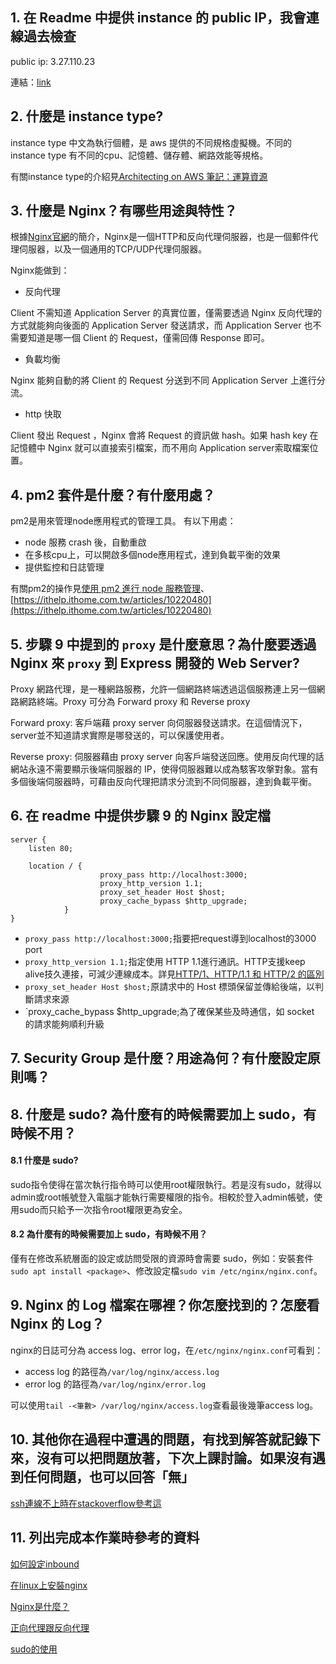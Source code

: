 ## 1. 在 Readme 中提供 instance 的 public IP，我會連線過去檢查

public ip: 3.27.110.23

連結：[link](http://3.27.110.23)

## 2. 什麼是 instance type?

instance type 中文為執行個體，是 aws 提供的不同規格虛擬機。不同的 instance type 有不同的cpu、記憶體、儲存體、網路效能等規格。

有關instance type的介紹見[Architecting on AWS 筆記：運算資源](https://www.cythilya.tw/2022/05/23/architecting-on-aws-compute-service/)
## 3. 什麼是 Nginx？有哪些用途與特性？

根據[Nginx官網](https://nginx.org/en/)的簡介，Nginx是一個HTTP和反向代理伺服器，也是一個郵件代理伺服器，以及一個通用的TCP/UDP代理伺服器。

Nginx能做到：
- 反向代理 

Client 不需知道 Application Server 的真實位置，僅需要透過 Nginx 反向代理的方式就能夠向後面的 Application Server 發送請求，而 Application Server 也不需要知道是哪一個 Client 的 Request，僅需回傳 Response 即可。
- 負載均衡 

Nginx 能夠自動的將 Client 的 Request 分送到不同 Application Server 上進行分流。
- http 快取 

Client 發出 Request ，Nginx 會將 Request 的資訊做 hash。如果 hash key 在記憶體中 Nginx 就可以直接索引檔案，而不用向 Application server索取檔案位置。

## 4. pm2 套件是什麼？有什麼用處？

pm2是用來管理node應用程式的管理工具。
有以下用處：
- node 服務 crash 後，自動重啟
- 在多核cpu上，可以開啟多個node應用程式，達到負載平衡的效果
- 提供監控和日誌管理

有關pm2的操作見[使用 pm2 進行 node 服務管理](https://blog.jsy.tw/2661/pm2-node-service-manager/)、[https://ithelp.ithome.com.tw/articles/10220480](https://ithelp.ithome.com.tw/articles/10220480)
## 5. 步驟 9 中提到的 `proxy` 是什麼意思？為什麼要透過 Nginx 來 `proxy` 到 Express 開發的 Web Server?
Proxy 網路代理，是一種網路服務，允許一個網路終端透過這個服務連上另一個網路網路終端。Proxy 可分為 Forward proxy 和 Reverse proxy

Forward proxy: 客戶端藉 proxy server 向伺服器發送請求。在這個情況下，server並不知道請求實際是哪發送的，可以保護使用者。

Reverse proxy: 伺服器藉由 proxy server 向客戶端發送回應。使用反向代理的話網站永遠不需要顯示後端伺服器的 IP，使得伺服器難以成為駭客攻搫對象。當有多個後端伺服器時，可藉由反向代理把請求分流到不同伺服器，達到負載平衡。
## 6. 在 readme 中提供步驟 9 的 Nginx 設定檔
```
server {
    listen 80;

    location / {
                    proxy_pass http://localhost:3000;
                    proxy_http_version 1.1;
                    proxy_set_header Host $host;
                    proxy_cache_bypass $http_upgrade;
            }
}
```
- `proxy_pass http://localhost:3000;`指要把request導到localhost的3000 port
- `proxy_http_version 1.1;`指定使用 HTTP 1.1進行通訊。HTTP支援keep alive技久連接，可減少連線成本。詳見[HTTP/1、HTTP/1.1 和 HTTP/2 的區別](https://www.explainthis.io/zh-hant/swe/http1.0-http1.1-http2.0-difference)
- `proxy_set_header Host $host;`原請求中的 Host 標頭保留並傳給後端，以判斷請求來源
- `proxy_cache_bypass $http_upgrade;為了確保某些及時通信，如 socket 的請求能夠順利升級
## 7. Security Group 是什麼？用途為何？有什麼設定原則嗎？
## 8. 什麼是 sudo? 為什麼有的時候需要加上 sudo，有時候不用？

#### 8.1 什麼是 sudo? 

sudo指令使得在當次執行指令時可以使用root權限執行。若是沒有sudo，就得以admin或root帳號登入電腦才能執行需要權限的指令。相較於登入admin帳號，使用sudo而只給予一次指令root權限更為安全。
#### 8.2 為什麼有的時候需要加上 sudo，有時候不用？ 

僅有在修改系統層面的設定或訪問受限的資源時會需要 sudo，例如：安裝套件`sudo apt install <package>`、修改設定檔`sudo vim /etc/nginx/nginx.conf`。

## 9. Nginx 的 Log 檔案在哪裡？你怎麼找到的？怎麼看 Nginx 的 Log？ 

nginx的日誌可分為 access log、error log，在`/etc/nginx/nginx.conf`可看到： 
- access log 的路徑為`/var/log/nginx/access.log`
- error log 的路徑為`/var/log/nginx/error.log` 

可以使用`tail -<筆數> /var/log/nginx/access.log`查看最後幾筆access log。

## 10. 其他你在過程中遭遇的問題，有找到解答就記錄下來，沒有可以把問題放著，下次上課討論。如果沒有遇到任何問題，也可以回答「無」

[ssh連線不上時在stackoverflow參考這](https://stackoverflow.com/a/25954437)
## 11. 列出完成本作業時參考的資料

[如何設定inbound](https://stackoverflow.com/questions/70285350/how-to-open-port-80-on-aws-ec2) 

[在linux上安裝nginx](https://medium.com/@B369/在linux-安裝-nginx-web-server-fed26c16a594) 

[Nginx是什麼？](https://www.explainthis.io/zh-hant/swe/why-nginx) 

[正向代理跟反向代理](https://www.jyt0532.com/2019/11/18/proxy-reverse-proxy/) 

[sudo的使用](https://ithelp.ithome.com.tw/m/articles/10220102)
